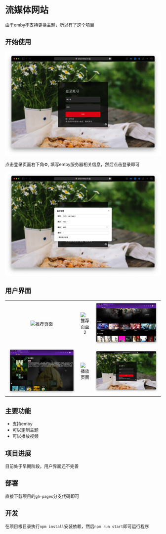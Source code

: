 # 流媒体网站

由于emby不支持更换主题，所以有了这个项目

## 开始使用
![登录页面](./doc/image/Screen-20230821@2x4.png)

点击登录页面右下角⚙️, 填写emby服务器相关信息，然后点击登录即可

![登录设置](./doc/image/Screen-20230821@2x3.png)

## 用户界面

||||
|:-:|:-:|:-:|
|![推荐页面](./doc/image/Screen-20230821@2x.png)|![推荐页面2](./doc/image/Screen-20230821@2x1.png)|![媒体列表](./doc/image/Screen-20230818@2x2.png)|
|![剧集详细](./doc/image/Screen-20230818@2x3.png)|![播放页面](./doc/image/Screen-20230818@2x4.png)|![登录页面](./doc/image/Screen-20230821@2x4.png)|
## 主要功能

- 支持emby
- 可以定制主题
- 可以播放视频

## 项目进展

目前处于早期阶段，用户界面还不完善

## 部署

直接下载项目的`gh-pages`分支代码即可

## 开发

在项目根目录执行`npm install`安装依赖，然后`npm run start`即可运行程序